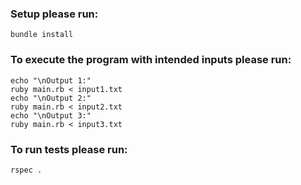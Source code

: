 ### Setup please run:

```
bundle install
```

### To execute the program with intended inputs please run:

```
echo "\nOutput 1:"
ruby main.rb < input1.txt
echo "\nOutput 2:"
ruby main.rb < input2.txt
echo "\nOutput 3:"
ruby main.rb < input3.txt
```

### To run tests please run:

```
rspec .
```
